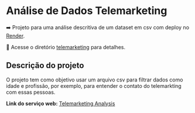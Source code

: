 # Análise de Dados Telemarketing

➡️ Projeto para uma análise descritiva de um dataset em csv com deploy no [Render](https://render.com/).

📂 Acesse o diretório [telemarketing]([link.pasta](https://github.com/adrielleClemente/cientista_de_dados/blob/main/3.M%C3%B3dulos%20Streamlit/28.Streamlit%20III,%20IV/telemarketing/README.md)) para detalhes.


## Descrição do projeto

O projeto tem como objetivo usar um arquivo csv para filtrar dados como idade e profissão, por exemplo, para entender o contato do telemarkting com essas pessoas.

**Link do serviço web:** [Telemarketing Analysis](https://telemarketing-lhxy.onrender.com/)
